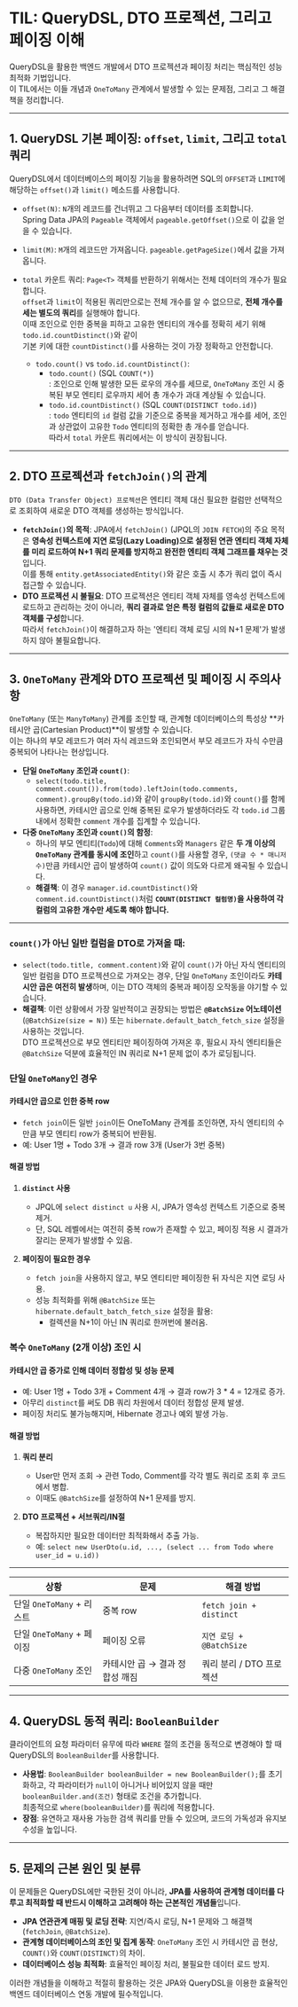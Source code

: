 # TIL: QueryDSL, DTO 프로젝션, 그리고 페이징 이해

QueryDSL을 활용한 백엔드 개발에서 DTO 프로젝션과 페이징 처리는 핵심적인 성능 최적화 기법입니다.  
이 TIL에서는 이들 개념과 `OneToMany` 관계에서 발생할 수 있는 문제점, 그리고 그 해결책을 정리합니다.

---

## 1. QueryDSL 기본 페이징: `offset`, `limit`, 그리고 `total` 쿼리

QueryDSL에서 데이터베이스의 페이징 기능을 활용하려면 SQL의 `OFFSET`과 `LIMIT`에 해당하는 `offset()`과 `limit()` 메소드를 사용합니다.

* `offset(N)`: `N`개의 레코드를 건너뛰고 그 다음부터 데이터를 조회합니다.  
Spring Data JPA의 `Pageable` 객체에서 `pageable.getOffset()`으로 이 값을 얻을 수 있습니다.
* `limit(M)`: `M`개의 레코드만 가져옵니다. `pageable.getPageSize()`에서 값을 가져옵니다.
* `total` 카운트 쿼리: `Page<T>` 객체를 반환하기 위해서는 전체 데이터의 개수가 필요합니다.  
`offset`과 `limit`이 적용된 쿼리만으로는 전체 개수를 알 수 없으므로, **전체 개수를 세는 별도의 쿼리**를 실행해야 합니다.  
이때 조인으로 인한 중복을 피하고 고유한 엔티티의 개수를 정확히 세기 위해 `todo.id.countDistinct()`와 같이  
기본 키에 대한 `countDistinct()`를 사용하는 것이 가장 정확하고 안전합니다.

  * `todo.count()` vs `todo.id.countDistinct()`:
    * `todo.count()` (SQL `COUNT(*)`)  
        : 조인으로 인해 발생한 모든 로우의 개수를 세므로, `OneToMany` 조인 시 중복된 부모 엔티티 로우까지 세어 총 개수가 과대 계상될 수 있습니다.
    * `todo.id.countDistinct()` (SQL `COUNT(DISTINCT todo.id)`)  
        : `todo` 엔티티의 `id` 컬럼 값을 기준으로 중복을 제거하고 개수를 세어, 조인과 상관없이 고유한 `Todo` 엔티티의 정확한 총 개수를 얻습니다.  
        따라서 `total` 카운트 쿼리에서는 이 방식이 권장됩니다.

---

## 2. DTO 프로젝션과 `fetchJoin()`의 관계

`DTO (Data Transfer Object) 프로젝션`은 엔티티 객체 대신 필요한 컬럼만 선택적으로 조회하여 새로운 DTO 객체를 생성하는 방식입니다.

* **`fetchJoin()`의 목적**: JPA에서 `fetchJoin()` (JPQL의 `JOIN FETCH`)의 주요 목적은 **영속성 컨텍스트에 지연 로딩(Lazy Loading)으로 설정된 연관 엔티티 객체 자체를 미리 로드하여 N+1 쿼리 문제를 방지하고 완전한 엔티티 객체 그래프를 채우는 것**입니다.  
이를 통해 `entity.getAssociatedEntity()`와 같은 호출 시 추가 쿼리 없이 즉시 접근할 수 있습니다.
* **DTO 프로젝션 시 불필요**: DTO 프로젝션은 엔티티 객체 자체를 영속성 컨텍스트에 로드하고 관리하는 것이 아니라, **쿼리 결과로 얻은 특정 컬럼의 값들로 새로운 DTO 객체를 구성**합니다.  
따라서 `fetchJoin()`이 해결하고자 하는 '엔티티 객체 로딩 시의 N+1 문제'가 발생하지 않아 불필요합니다.

---

## 3. `OneToMany` 관계와 DTO 프로젝션 및 페이징 시 주의사항

`OneToMany` (또는 `ManyToMany`) 관계를 조인할 때, 관계형 데이터베이스의 특성상 **카테시안 곱(Cartesian Product)**이 발생할 수 있습니다.  
이는 하나의 부모 레코드가 여러 자식 레코드와 조인되면서 부모 레코드가 자식 수만큼 중복되어 나타나는 현상입니다.

* **단일 `OneToMany` 조인과 `count()`**:
    * `select(todo.title, comment.count()).from(todo).leftJoin(todo.comments, comment).groupBy(todo.id)`와 같이 `groupBy(todo.id)`와 `count()`를 함께 사용하면, 카테시안 곱으로 인해 중복된 로우가 발생하더라도 각 `todo.id` 그룹 내에서 정확한 `comment` 개수를 집계할 수 있습니다.
* **다중 `OneToMany` 조인과 `count()`의 함정**:
    * 하나의 부모 엔티티(`Todo`)에 대해 `Comments`와 `Managers` 같은 **두 개 이상의 `OneToMany` 관계를 동시에 조인**하고 `count()`를 사용할 경우, `(댓글 수 * 매니저 수)`만큼 카테시안 곱이 발생하여 `count()` 값이 의도와 다르게 왜곡될 수 있습니다.
    * **해결책**: 이 경우 `manager.id.countDistinct()`와 `comment.id.countDistinct()`처럼 **`COUNT(DISTINCT 컬럼명)`을 사용하여 각 컬럼의 고유한 개수만 세도록 해야 합니다.**

---

### `count()`가 아닌 일반 컬럼을 DTO로 가져올 때:

* `select(todo.title, comment.content)`와 같이 `count()`가 아닌 자식 엔티티의 일반 컬럼을 DTO 프로젝션으로 가져오는 경우, 단일 `OneToMany` 조인이라도 **카테시안 곱은 여전히 발생**하며, 이는 DTO 객체의 중복과 페이징 오작동을 야기할 수 있습니다.
* **해결책**: 이런 상황에서 가장 일반적이고 권장되는 방법은 **`@BatchSize` 어노테이션**(`@BatchSize(size = N)`) 또는 `hibernate.default_batch_fetch_size` 설정을 사용하는 것입니다.  
DTO 프로젝션으로 부모 엔티티만 페이징하여 가져온 후, 필요시 자식 엔티티들은 `@BatchSize` 덕분에 효율적인 IN 쿼리로 N+1 문제 없이 추가 로딩됩니다.

### **단일 `OneToMany`인 경우**

#### 카테시안 곱으로 인한 중복 row

- `fetch join`이든 일반 `join`이든 OneToMany 관계를 조인하면,
  자식 엔티티의 수만큼 부모 엔티티 row가 중복되어 반환됨.
- 예: User 1명 + Todo 3개 → 결과 row 3개 (User가 3번 중복)

#### 해결 방법

1. **`distinct` 사용**
   - JPQL에 `select distinct u` 사용 시, JPA가 영속성 컨텍스트 기준으로 중복 제거.
   - 단, SQL 레벨에서는 여전히 중복 row가 존재할 수 있고,
     페이징 적용 시 결과가 잘리는 문제가 발생할 수 있음.

2. **페이징이 필요한 경우**
   - `fetch join`을 사용하지 않고, 부모 엔티티만 페이징한 뒤 자식은 지연 로딩 사용.
   - 성능 최적화를 위해 `@BatchSize` 또는 `hibernate.default_batch_fetch_size` 설정을 활용:
     - 컬렉션을 N+1이 아닌 IN 쿼리로 한꺼번에 불러옴.

### **복수 `OneToMany` (2개 이상) 조인 시**

#### 카테시안 곱 증가로 인해 데이터 정합성 및 성능 문제

- 예: User 1명 + Todo 3개 + Comment 4개 → 결과 row가 3 * 4 = 12개로 증가.
- 아무리 `distinct`를 써도 DB 쿼리 차원에서 데이터 정합성 문제 발생.
- 페이징 처리도 불가능해지며, Hibernate 경고나 예외 발생 가능.

#### 해결 방법

1. **쿼리 분리**
   - User만 먼저 조회 → 관련 Todo, Comment를 각각 별도 쿼리로 조회 후 코드에서 병합.
   - 이때도 `@BatchSize`를 설정하여 N+1 문제를 방지.

2. **DTO 프로젝션 + 서브쿼리/IN절**
   - 복잡하지만 필요한 데이터만 최적화해서 추출 가능.
   - 예: `select new UserDto(u.id, ..., (select ... from Todo where user_id = u.id))`

---
| 상황                           | 문제                                | 해결 방법                         |
|--------------------------------|-------------------------------------|----------------------------------|
| 단일 `OneToMany` + 리스트      | 중복 row                            | `fetch join + distinct`         |
| 단일 `OneToMany` + 페이징     | 페이징 오류                         | `지연 로딩 + @BatchSize`        |
| 다중 `OneToMany` 조인         | 카테시안 곱 → 결과 정합성 깨짐     | 쿼리 분리 / DTO 프로젝션        |

---

## 4. QueryDSL 동적 쿼리: `BooleanBuilder`

클라이언트의 요청 파라미터 유무에 따라 `WHERE` 절의 조건을 동적으로 변경해야 할 때 QueryDSL의 `BooleanBuilder`를 사용합니다.

* **사용법**: `BooleanBuilder booleanBuilder = new BooleanBuilder();`를 초기화하고, 각 파라미터가 `null`이 아니거나 비어있지 않을 때만 `booleanBuilder.and(조건)` 형태로 조건을 추가합니다.  
최종적으로 `where(booleanBuilder)`를 쿼리에 적용합니다.
* **장점**: 유연하고 재사용 가능한 검색 쿼리를 만들 수 있으며, 코드의 가독성과 유지보수성을 높입니다.

---

## 5. 문제의 근본 원인 및 분류

이 문제들은 QueryDSL에만 국한된 것이 아니라, **JPA를 사용하여 관계형 데이터를 다루고 최적화할 때 반드시 이해하고 고려해야 하는 근본적인 개념들**입니다.

* **JPA 연관관계 매핑 및 로딩 전략**: 지연/즉시 로딩, N+1 문제와 그 해결책(`fetchJoin`, `@BatchSize`).
* **관계형 데이터베이스의 조인 및 집계 동작**: `OneToMany` 조인 시 카테시안 곱 현상, `COUNT()`와 `COUNT(DISTINCT)`의 차이.
* **데이터베이스 성능 최적화**: 효율적인 페이징 처리, 불필요한 데이터 로드 방지.

이러한 개념들을 이해하고 적절히 활용하는 것은 JPA와 QueryDSL을 이용한 효율적인 백엔드 데이터베이스 연동 개발에 필수적입니다.